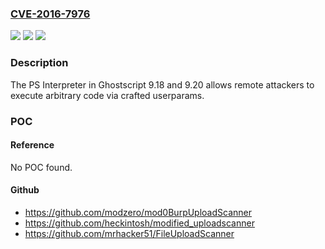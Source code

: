 ### [CVE-2016-7976](https://cve.mitre.org/cgi-bin/cvename.cgi?name=CVE-2016-7976)
![](https://img.shields.io/static/v1?label=Product&message=n%2Fa&color=blue)
![](https://img.shields.io/static/v1?label=Version&message=n%2Fa&color=blue)
![](https://img.shields.io/static/v1?label=Vulnerability&message=n%2Fa&color=brighgreen)

### Description

The PS Interpreter in Ghostscript 9.18 and 9.20 allows remote attackers to execute arbitrary code via crafted userparams.

### POC

#### Reference
No POC found.

#### Github
- https://github.com/modzero/mod0BurpUploadScanner
- https://github.com/heckintosh/modified_uploadscanner
- https://github.com/mrhacker51/FileUploadScanner


